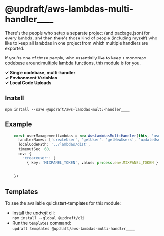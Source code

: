 
# @updraft/aws-lambdas-multi-handler____
There's the people who setup a separate project (and package.json) for every lambda,
and then there's those kind of people (including myself) who like to keep all lambdas
in one project from which multiple handlers are exported.

If you're one of those people, who essentially like to keep a monorepo codebase around
multiple lambda functions, this module is for you.

**✓ Single codebase, multi-handler**  
**✓ Environment Variables**  
**✓ Local Code Uploads**  

## Install
`npm install --save @updraft/aws-lambdas-multi-handler____`

## Example
```typescript
    const userManagementLambdas = new AwsLambdasMultiHandler(this, 'user-lambdas', {
      handlerNames: ['createUser', 'getUser', 'getNewUsers', 'updateUser', 'deleteUser'],
      localCodePath: '../lambdas/dist',
      timeoutSec: 60,
      env: {
        'createUser': [
          { key: 'MIXPANEL_TOKEN', value: process.env.MIXPANEL_TOKEN }
        
      
    })
```

## Templates
To see the available quickstart-templates for this module:
- Install the *updraft* cli:  
`npm install --global @updraft/cli`
- Run the `templates` command:  
`updraft templates @updraft/aws-lambdas-multi-handler____`
  